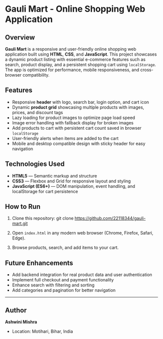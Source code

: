 # Gauli Mart - Online Shopping Web Application

## Overview
**Gauli Mart** is a responsive and user-friendly online shopping web application built using
**HTML**, **CSS**, and **JavaScript**.
This project showcases a dynamic product listing with essential e-commerce features such as search, product display, and a persistent shopping cart using `localStorage`.
The app is optimized for performance, mobile responsiveness, and cross-browser compatibility.
## Features
- Responsive **header** with logo, search bar, login option, and cart icon  
- Dynamic **product grid** showcasing multiple products with images, prices, and discount tags  
- Lazy loading for product images to optimize page load speed  
- Image error handling with fallback display for broken images  
- Add products to cart with persistent cart count saved in browser `localStorage`  
- User-friendly alerts when items are added to the cart  
- Mobile and desktop compatible design with sticky header for easy navigation  
## Technologies Used
- **HTML5** — Semantic markup and structure  
- **CSS3** — Flexbox and Grid for responsive layout and styling  
- **JavaScript (ES6+)** — DOM manipulation, event handling, and localStorage for cart persistence  
## How to Run

1. Clone this repository:
   git clone https://github.com/22118344/gauli-mart.git

2. Open `index.html` in any modern web browser (Chrome, Firefox, Safari, Edge).
3. Browse products, search, and add items to your cart.

## Future Enhancements

* Add backend integration for real product data and user authentication
* Implement full checkout and payment functionality
* Enhance search with filtering and sorting
* Add categories and pagination for better navigation

---

## Author

**Ashwini Mishra**

* Location: Motihari, Bihar, India
  
